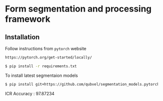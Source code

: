 # Form segmentation and processing framework


## Installation 

Follow instructions from `pytorch` website

```sh
https://pytorch.org/get-started/locally/
```

```sh
$ pip install -r requirements.txt
```


To install latest segmentaion models


```sh
$ pip install git+https://github.com/qubvel/segmentation_models.pytorch
```


ICR Accuracy : 97.87234
